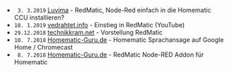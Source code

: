 * ` 3. 3.2019` [Luvima](https://www.youtube.com/watch?v=W_RruCV0J2w) - RedMatic, Node-Red einfach in die Homematic CCU installieren?
* `18. 1.2019` [vedrahtet.info](https://www.youtube.com/watch?v=lMIrLS6JM-o) - Einstieg in RedMatic (YouTube)
* `29.12.2018` [technikkram.net](https://technikkram.net/2018/12/vorstellung-redmatic-nodered-als-addon-fuer-die-ccu3-oder-raspberrymatic) - Vorstellung RedMatic
* `10. 7.2018` [Homematic-Guru.de](https://homematic-guru.de/homematic-sprachansage-auf-google-home-chromecast) - Homematic Sprachansage auf Google Home / Chromecast
* ` 8. 7.2018` [Homematic-Guru.de](https://homematic-guru.de/redmatic-node-red-addon-fuer-homematic) - RedMatic Node-RED Addon für Homematic
